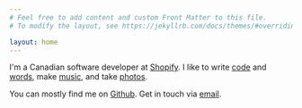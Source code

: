 ```yaml
---
# Feel free to add content and custom Front Matter to this file.
# To modify the layout, see https://jekyllrb.com/docs/themes/#overriding-theme-defaults

layout: home
---
```


I'm a Canadian software developer at [Shopify](https://www.shopify.com/). I like to write [code](https://github.com/bettinson) and [words](https://mattbettinson.com/), make [music](https://aethrum.bandcamp.com/), and take [photos](https://www.instagram.com/bettinson/).

You can mostly find me on [Github](http://github.com/bettinson). Get in touch via [email](mailto:mattbettinson@gmail.com).
